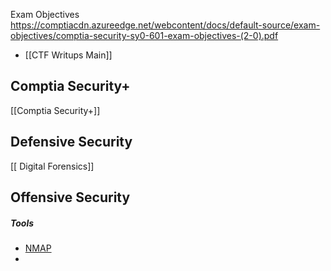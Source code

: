 Exam Objectives
https://comptiacdn.azureedge.net/webcontent/docs/default-source/exam-objectives/comptia-security-sy0-601-exam-objectives-(2-0).pdf

+ [[CTF Writups Main]]
## Comptia Security+
[[Comptia Security+]]

## Defensive Security
[[ Digital Forensics]]

## Offensive Security
##### Tools
+ [NMAP](Cybersecurity/NMAP)
+ 